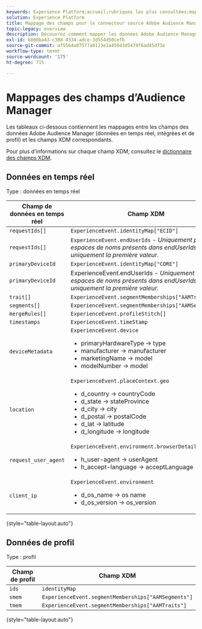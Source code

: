 ```yaml
---
keywords: Experience Platform;accueil;rubriques les plus consultées;mappage des Audiences Manager;mappage d’audience manager
solution: Experience Platform
title: Mappage des champs pour le connecteur source Adobe Audience Manager
topic-legacy: overview
description: Découvrez comment mapper les données Adobe Audience Manager (données en temps réel, intégrées et de profil) aux champs de modèle de données d’expérience (XDM) correspondants pour le connecteur source d’Audience Manager.
exl-id: b800ba43-c308-4334-adce-3d554d50cefb
source-git-commit: af5564a07577a0123e1a45043d5479f6ad45d73e
workflow-type: tm+mt
source-wordcount: '175'
ht-degree: 71%

---
```


# Mappages des champs d’Audience Manager

Les tableaux ci-dessous contiennent les mappages entre les champs des données Adobe Audience Manager (données en temps réel, intégrées et de profil) et les champs XDM correspondants.

Pour plus d’informations sur chaque champ XDM, consultez le [dictionnaire des champs XDM](../../../../xdm/schema/field-dictionary.md).

## Données en temps réel

Type : données en temps réel

| Champ de données en temps réel | Champ XDM |
| --- | --- |
| `requestIds[]` | `ExperienceEvent.identityMap["ECID"]` |
| `requestIds[]` | `ExperienceEvent.endUserIds` - *Uniquement pour les espaces de noms présents dans endUserIds et uniquement la première valeur.* |
| `primaryDeviceId` | `ExperienceEvent.identityMap["CORE"]` |
| `primaryDeviceId` | ExperienceEvent.endUserIds - *Uniquement pour les espaces de noms présents dans endUserIds et uniquement la première valeur.* |
| `trait[] ` | `ExperienceEvent.segmentMemberships["AAMTraits"]` |
| `segments[]` | `ExperienceEvent.segmentMemberships["AAMSegments"]` |
| `mergeRules[]` | `ExperienceEvent.profileStitch[]` |
| `timestamps` | `ExperienceEvent.timeStamp` |
| `deviceMetadata` | `ExperienceEvent.device` <ul><li>primaryHardwareType → type</li><li>manufacturer → manufacturer</li><li>marketingName → model</li><li>modelNumber → model</li></ul> |
| `location` | `ExperienceEvent.placeContext.geo` <ul><li>d_country → countryCode</li><li>d_state → stateProvince</li><li>d_city → city</li><li>d_postal → postalCode</li><li>d_lat → latitude</li><li>d_longitude → longitude</li></ul> |
| `request_user_agent` | `ExperienceEvent.environment.browserDetails` <ul><li>h_user-agent → userAgent</li><li>h_accept-language → acceptLanguage</li></ul> |
| `client_ip` | `ExperienceEvent.environment` <ul><li>d_os_name → os name </li><li>d_os_version → os_version</li></ul> |

{style=&quot;table-layout:auto&quot;}

## Données de profil

Type : profil

| Champ de profil | Champ XDM |
| --- | --- |
| `ids` | `identityMap` |
| `smem` | `ExperienceEvent.segmentMemberships["AAMSegments"]` |
| `tmem` | `ExperienceEvent.segmentMemberships["AAMTraits"]` |

{style=&quot;table-layout:auto&quot;}
